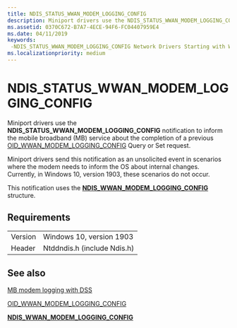 ```yaml
---
title: NDIS_STATUS_WWAN_MODEM_LOGGING_CONFIG
description: Miniport drivers use the NDIS_STATUS_WWAN_MODEM_LOGGING_CONFIG notification to inform the mobile broadband (MB) service about the completion of a previous OID_WWAN_MODEM_LOGGING_CONFIG Query or Set request.
ms.assetid: 0370C672-B7A7-4ECE-94F6-FC04407959E4
ms.date: 04/11/2019
keywords: 
 -NDIS_STATUS_WWAN_MODEM_LOGGING_CONFIG Network Drivers Starting with Windows Vista
ms.localizationpriority: medium
---
```


# NDIS_STATUS_WWAN_MODEM_LOGGING_CONFIG

Miniport drivers use the **NDIS_STATUS_WWAN_MODEM_LOGGING_CONFIG** notification to inform the mobile broadband (MB) service about the completion of a previous [OID_WWAN_MODEM_LOGGING_CONFIG](oid-wwan-modem-logging-config.md) Query or Set request.

Miniport drivers send this notification as an unsolicited event in scenarios where the modem needs to inform the OS about internal changes. Currently, in Windows 10, version 1903, these scenarios do not occur.

This notification uses the [**NDIS_WWAN_MODEM_LOGGING_CONFIG**](https://docs.microsoft.com/windows-hardware/drivers/ddi/content/ndiswwan/ns-ndiswwan-_ndis_wwan_modem_logging_config) structure.

## Requirements

|   |   |
| --- | --- |
| Version | Windows 10, version 1903 |
| Header | Ntddndis.h (include Ndis.h) |

## See also

[MB modem logging with DSS](mb-modem-logging-with-dss.md)

[OID_WWAN_MODEM_LOGGING_CONFIG](oid-wwan-modem-logging-config.md)

[**NDIS_WWAN_MODEM_LOGGING_CONFIG**](https://docs.microsoft.com/windows-hardware/drivers/ddi/content/ndiswwan/ns-ndiswwan-_ndis_wwan_modem_logging_config)